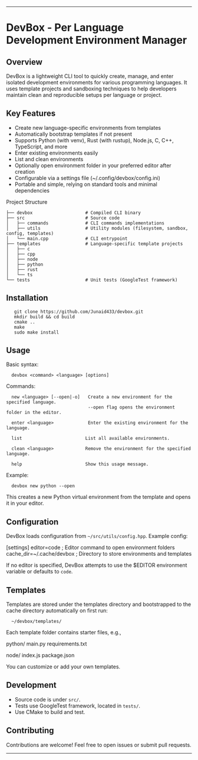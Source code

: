 
---

DevBox - Per Language Development Environment Manager
====================================================

Overview
--------
DevBox is a lightweight CLI tool to quickly create, manage, and enter isolated development environments for various programming languages. It uses template projects and sandboxing techniques to help developers maintain clean and reproducible setups per language or project.

Key Features
------------
- Create new language-specific environments from templates
- Automatically bootstrap templates if not present
- Supports Python (with venv), Rust (with rustup), Node.js, C, C++, TypeScript, and more
- Enter existing environments easily
- List and clean environments
- Optionally open environment folder in your preferred editor after creation
- Configurable via a settings file (~/.config/devbox/config.ini)
- Portable and simple, relying on standard tools and minimal dependencies

Project Structure
```
├── devbox                    # Compiled CLI binary
├── src                       # Source code
│   ├── commands              # CLI commands implementations
│   ├── utils                 # Utility modules (filesystem, sandbox, config, templates)
│   └── main.cpp              # CLI entrypoint
├── templates                 # Language-specific template projects
│   ├── c
│   ├── cpp
│   ├── node
│   ├── python
│   ├── rust
│   └── ts
└── tests                     # Unit tests (GoogleTest framework)
```
Installation
------------
```
   git clone https://github.com/Junaid433/devbox.git
   mkdir build && cd build
   cmake ..
   make
   sudo make install
```
Usage
-----
Basic syntax:
```
  devbox <command> <language> [options]
```
Commands:
```
  new <language> [--open|-o]   Create a new environment for the specified language.
                               --open flag opens the environment folder in the editor.

  enter <language>             Enter the existing environment for the language.

  list                        List all available environments.

  clean <language>            Remove the environment for the specified language.

  help                        Show this usage message.
```
Example:
```
  devbox new python --open
```
This creates a new Python virtual environment from the template and opens it in your editor.

Configuration
-------------
DevBox loads configuration from `~/src/utils/config.hpp`. Example config:

  [settings]
  editor=code            ; Editor command to open environment folders
  cache_dir=~/.cache/devbox   ; Directory to store environments and templates

If no editor is specified, DevBox attempts to use the $EDITOR environment variable or defaults to `code`.

Templates
---------
Templates are stored under the templates directory and bootstrapped to the cache directory automatically on first run:
```
  ~/devbox/templates/
```
Each template folder contains starter files, e.g.,

  python/
    main.py
    requirements.txt

  node/
    index.js
    package.json

You can customize or add your own templates.

Development
-----------
- Source code is under `src/`.
- Tests use GoogleTest framework, located in `tests/`.
- Use CMake to build and test.

Contributing
------------
Contributions are welcome! Feel free to open issues or submit pull requests.

---


